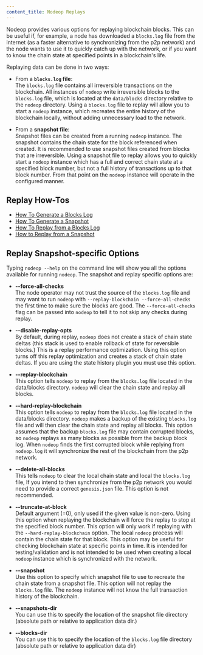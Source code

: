 ```yaml
---
content_title: Nodeop Replays
---
```


Nodeop provides various options for replaying blockchain blocks. This can be useful if, for example, a node has downloaded a `blocks.log` file from the internet (as a faster alternative to synchronizing from the p2p network) and the node wants to use it to quickly catch up with the network, or if you want to know the chain state at specified points in a blockchain's life.

Replaying data can be done in two ways:

- From a **`blocks.log` file**:  
The `blocks.log` file contains all irreversible transactions on the blockchain. All instances of `nodeop` write irreversible blocks to the `blocks.log` file, which is located at the `data/blocks` directory relative to the `nodeop` directory. Using a `blocks.log` file to replay will allow you to start a `nodeop` instance, which recreates the entire history of the blockchain locally, without adding unnecessary load to the network.

- From a **snapshot file**:  
Snapshot files can be created from a running `nodeop` instance. The snapshot contains the chain state for the block referenced when created. It is recommended to use snapshot files created from blocks that are irreversible. Using a snapshot file to replay allows you to quickly start a `nodeop` instance which has a full and correct chain state at a specified block number, but not a full history of transactions up to that block number. From that point on the `nodeop` instance will operate in the configured manner.

## Replay How-Tos

* [How To Generate a Blocks Log](how-to-generate-a-blocks.log.md)
* [How To Generate a Snapshot](how-to-generate-a-snapshot.md)
* [How To Replay from a Blocks Log](how-to-replay-from-a-blocks.log.md)
* [How to Replay from a Snapshot](../04_replays/how-to-replay-from-a-snapshot.md)

## Replay Snapshot-specific Options

Typing `nodeop --help` on the command line will show you all the options available for running `nodeop`. The snapshot and replay specific options are:

 - **--force-all-checks**  
The node operator may not trust the source of the `blocks.log` file and may want to run `nodeop` with `--replay-blockchain --force-all-checks` the first time to make sure the blocks are good. The `--force-all-checks` flag can be passed into `nodeop` to tell it to not skip any checks during replay.

 - **--disable-replay-opts**  
By default, during replay, `nodeop` does not create a stack of chain state deltas (this stack is used to enable rollback of state for reversible blocks.) This is a replay performance optimization. Using this option turns off this replay optimization and creates a stack of chain state deltas. If you are using the state history plugin you must use this option.

 - **--replay-blockchain**  
This option tells `nodeop` to replay from the `blocks.log` file located in the data/blocks directory. `nodeop` will clear the chain state and replay all blocks.

 - **--hard-replay-blockchain**  
This option tells `nodeop` to replay from the `blocks.log` file located in the data/blocks directory. `nodeop` makes a backup of the existing `blocks.log` file and will then clear the chain state and replay all blocks. This option assumes that the backup `blocks.log` file may contain corrupted blocks, so `nodeop` replays as many blocks as possible from the backup block log. When `nodeop` finds the first corrupted block while replying from `nodeop.log` it will synchronize the rest of the blockchain from the p2p network.

 - **--delete-all-blocks**  
This tells `nodeop` to clear the local chain state and local the `blocks.log` file, If you intend to then synchronize from the p2p network you would need to provide a correct `genesis.json` file. This option is not recommended.

 - **--truncate-at-block**  
Default argument (=0), only used if the given value is non-zero.
Using this option when replaying the blockchain will force the replay to stop at the specified block number. This option will only work if replaying with the `--hard-replay-blockchain` option. The local `nodeop` process will contain the chain state for that block. This option may be useful for checking blockchain state at specific points in time. It is intended for testing/validation and is not intended to be used when creating a local `nodeop` instance which is synchronized with the network.  

 - **--snapshot**  
Use this option to specify which snapshot file to use to recreate the chain state from a snapshot file. This option will not replay the `blocks.log` file. The `nodeop` instance will not know the full transaction history of the blockchain.

 - **--snapshots-dir**  
You can use this to specify the location of the snapshot file directory  (absolute path or relative to application data dir.)

 - **--blocks-dir**  
You can use this to specify the location of the `blocks.log` file directory  (absolute path or relative to application data dir)
